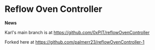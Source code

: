 Reflow Oven Controller
====================

**News**

Karl's main branch is at https://github.com/0xPIT/reflowOvenController

Forked here at https://github.com/palmerr23/reflowOvenController-1
